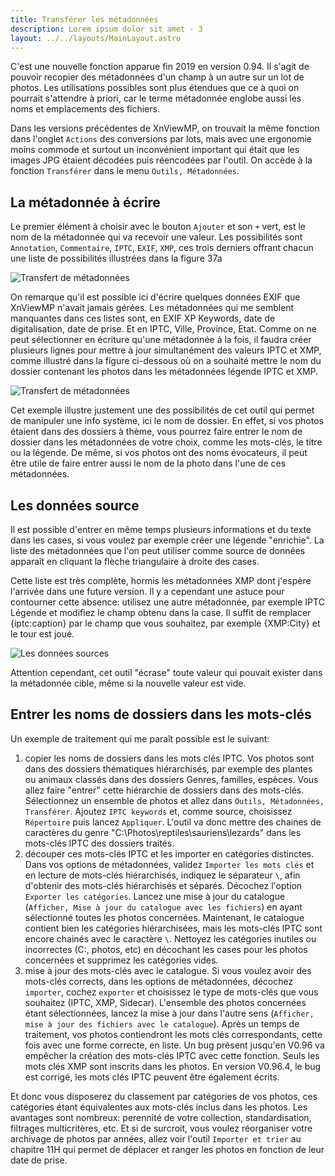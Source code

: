 ```yaml
---
title: Transférer les métadonnées
description: Lorem ipsum dolor sit amet - 3
layout: ../../layouts/MainLayout.astro
---
```


C'est une nouvelle fonction apparue fin 2019 en version 0.94. Il s'agit de pouvoir recopier des métadonnées d'un champ à un autre sur un lot de photos. Les utilisations possibles sont plus étendues que ce à quoi on pourrait s'attendre à priori, car le terme métadonnée englobe aussi les noms et emplacements des fichiers.

Dans les versions précédentes de XnViewMP, on trouvait la même fonction dans l'onglet `Actions` des conversions par lots, mais avec une ergonomie moins commode et surtout un inconvénient important qui était que les images JPG étaient décodées puis réencodées par l'outil. On accède à la fonction `Transférer` dans le menu `Outils, Métadonnées`.

## La métadonnée à écrire

Le premier élément à choisir avec le bouton `Ajouter` et son `+` vert, est le nom de la métadonnée qui va recevoir une valeur. Les possibilités sont `Annotation`, `Commentaire`, `IPTC`, `EXIF`, `XMP`, ces trois derniers offrant chacun une liste de possibilités illustrées dans la figure 37a

![Transfert de métadonnées](/tutoriel/xnvmp50.png)

On remarque qu'il est possible ici d'écrire quelques données EXIF que XnViewMP n'avait jamais gérées. Les métadonnées qui me semblent manquantes dans ces listes sont, en EXIF XP Keywords, date de digitalisation, date de prise. Et en IPTC, Ville, Province, Etat. Comme on ne peut sélectionner en écriture qu'une métadonnée à la fois, il faudra créer plusieurs lignes pour mettre à jour simultanément des valeurs IPTC et XMP, comme illustré dans la figure ci-dessous où on a souhaité mettre le nom du dossier contenant les photos dans les métadonnées légende IPTC et XMP.

![Transfert de métadonnées](/tutoriel/xnvmp51.png)

Cet exemple illustre justement une des possibilités de cet outil qui permet de manipuler une info système, ici le nom de dossier. En effet, si vos photos étaient dans des dossiers à thème, vous pourrez faire entrer le nom de dossier dans les métadonnées de votre choix, comme les mots-clés, le titre ou la légende. De même, si vos photos ont des noms évocateurs, il peut être utile de faire entrer aussi le nom de la photo dans l'une de ces métadonnées.

## Les données source

Il est possible d'entrer en même temps plusieurs informations et du texte dans les cases, si vous voulez par exemple créer une légende "enrichie". La liste des métadonnées que l'on peut utiliser comme source de données apparaît en cliquant la flèche triangulaire à droite des cases.

Cette liste est très complète, hormis les métadonnées XMP dont j'espère l'arrivée dans une future version. Il y a cependant une astuce pour contourner cette absence: utilisez une autre métadonnée, par exemple IPTC Légende et modifiez le champ obtenu dans la case. Il suffit de remplacer {iptc:caption} par le champ que vous souhaitez, par exemple {XMP:City} et le tour est joué.

![Les données sources](/tutoriel/xnvmp52.png)

Attention cependant, cet outil "écrase" toute valeur qui pouvait exister dans la métadonnée cible, même si la nouvelle valeur est vide.

## Entrer les noms de dossiers dans les mots-clés

Un exemple de traitement qui me paraît possible est le suivant:

1. copier les noms de dossiers dans les mots clés IPTC. Vos photos sont dans des dossiers thématiques hiérarchisés, par exemple des plantes ou animaux classés dans des dossiers Genres, familles, espèces. Vous allez faire "entrer" cette hiérarchie de dossiers dans des mots-clés. Sélectionnez un ensemble de photos et allez dans `Outils, Métadonnées, Transférer`. Ajoutez `IPTC keywords` et, comme source, choisissez `Répertoire` puis lancez `Appliquer`. L'outil va donc mettre des chaines de caractères du genre "C:\Photos\reptiles\sauriens\lezards" dans les mots-clés IPTC des dossiers traités.
2. découper ces mots-clés IPTC et les importer en catégories distinctes. Dans vos options de métadonnées, validez `Importer les mots clés` et en lecture de mots-clés hiérarchisés, indiquez le séparateur `\`, afin d'obtenir des mots-clés hiérarchisés et séparés. Décochez l'option `Exporter les catégories`. Lancez une mise à jour du catalogue (`Afficher, Mise à jour du catalogue avec les fichiers`) en ayant sélectionné toutes les photos concernées. Maintenant, le catalogue contient bien les catégories hiérarchisées, mais les mots-clés IPTC sont encore chainés avec le caractère `\`. Nettoyez les catégories inutiles ou incorrectes (C:, photos, etc) en décochant les cases pour les photos concernées et supprimez les catégories vides.
3. mise à jour des mots-clés avec le catalogue. Si vous voulez avoir des mots-clés corrects, dans les options de métadonnées, décochez `importer`, cochez `exporter` et choisissez le type de mots-clés que vous souhaitez (IPTC, XMP, Sidecar). L'ensemble des photos concernées étant sélectionnées, lancez la mise à jour dans l'autre sens (`Afficher, mise à jour des fichiers avec le catalogue`). Après un temps de traitement, vos photos contiendront les mots clés correspondants, cette fois avec une forme correcte, en liste. Un bug présent jusqu'en V0.96 va empêcher la création des mots-clés IPTC avec cette fonction. Seuls les mots clés XMP sont inscrits dans les photos. En version V0.96.4, le bug est corrigé, les mots clés IPTC peuvent être également écrits.

Et donc vous disposerez du classement par catégories de vos photos, ces catégories étant équivalentes aux mots-clés inclus dans les photos. Les avantages sont nombreux: perennité de votre collection, standardisation, filtrages multicritères, etc. Et si de surcroit, vous voulez réorganiser votre archivage de photos par années, allez voir l'outil `Importer et trier` au chapitre 11H qui permet de déplacer et ranger les photos en fonction de leur date de prise.
